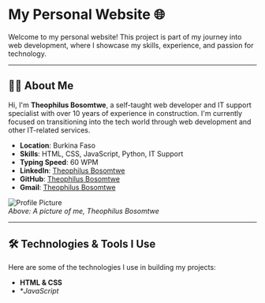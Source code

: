 # My Personal Website 🌐

Welcome to my personal website! This project is part of my journey into web development, where I showcase my skills, experience, and passion for technology.

---

## 🧑‍💻 About Me

Hi, I'm **Theophilus Bosomtwe**, a self-taught web developer and IT support specialist with over 10 years of experience in construction. I'm currently focused on transitioning into the tech world through web development and other IT-related services.

- **Location**: Burkina Faso
- **Skills**: HTML, CSS, JavaScript, Python, IT Support
- **Typing Speed**: 60 WPM
- **LinkedIn**: [Theophilus Bosomtwe](https://linkedin.com/in/compugeekgh)
- **GitHub**: [Theophilus Bosomtwe](https://github.com/compugeekgh)
- **Gmail**: [Theophilus Bosomtwe](theomailgh@gmail.com)


![Profile Picture](images/profile.jpg)  
*Above: A picture of me, Theophilus Bosomtwe*

---

## 🛠️ Technologies & Tools I Use

Here are some of the technologies I use in building my projects:

- **HTML & CSS**
- **JavaScript*
